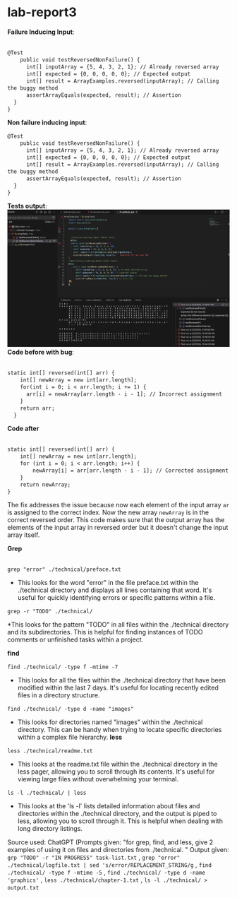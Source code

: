 # lab-report3
**Failure Inducing Input**:
```

@Test
    public void testReversedNonFailure() {
      int[] inputArray = {5, 4, 3, 2, 1}; // Already reversed array
      int[] expected = {0, 0, 0, 0, 0}; // Expected output
      int[] result = ArrayExamples.reversed(inputArray); // Calling the buggy method
      assertArrayEquals(expected, result); // Assertion
  }
}
```


**Non failure inducing input**:
```
@Test
    public void testReversedNonFailure() {
      int[] inputArray = {5, 4, 3, 2, 1}; // Already reversed array
      int[] expected = {0, 0, 0, 0, 0}; // Expected output
      int[] result = ArrayExamples.reversed(inputArray); // Calling the buggy method
      assertArrayEquals(expected, result); // Assertion
  }
}
```

**Tests output**:
![Image](Tests.png)
**Code before with bug**:
```

static int[] reversed(int[] arr) {
    int[] newArray = new int[arr.length];
    for(int i = 0; i < arr.length; i += 1) {
      arr[i] = newArray[arr.length - i - 1]; // Incorrect assignment
    }
    return arr;
  }
```
**Code after**
```

static int[] reversed(int[] arr) {
    int[] newArray = new int[arr.length];
    for (int i = 0; i < arr.length; i++) {
        newArray[i] = arr[arr.length - i - 1]; // Corrected assignment
    }
    return newArray;
}
```

The fix addresses the issue because now each element of the input array ``ar`` is assigned to the correct index. Now the new array ``newArray``  is in the correct reversed order. This code makes sure that the output array has the elements of the input array in reversed order but it doesn't change the input array itself.

**Grep** 
```

grep "error" ./technical/preface.txt
```
* This looks for the word "error" in the file preface.txt within the ./technical directory and displays all lines containing that word. It's useful for quickly identifying errors or specific patterns within a file.
```
grep -r "TODO" ./technical/
```
*This looks for the pattern "TODO" in all files within the ./technical directory and its subdirectories. This is helpful for finding instances of TODO comments or unfinished tasks within a project.

**find**
```
find ./technical/ -type f -mtime -7
```
* This looks for all the files within the ./technical directory that have been modified within the last 7 days. It's useful for locating recently edited files in a directory structure.
```
find ./technical/ -type d -name "images"
```
* This looks for directories named "images" within the ./technical directory. This can be handy when trying to locate specific directories within a complex file hierarchy.
**less**
```
less ./technical/readme.txt
```
* This looks at the readme.txt file within the ./technical directory in the less pager, allowing you to scroll through its contents. It's useful for viewing large files without overwhelming your terminal.
```
ls -l ./technical/ | less
```
* This looks at the 'ls -l' lists detailed information about files and directories within the ./technical directory, and the output is piped to less, allowing you to scroll through it. This is helpful when dealing with long directory listings.

Source used: ChatGPT (Prompts given: "for grep, find, and less, give 2 examples of using it on files and directories from ./technical. "
Output given: ``grp "TODO" -r "IN PROGRESS" task-list.txt`` , ``grep "error" ./technical/logfile.txt | sed 's/error/REPLACEMENT_STRING/g`` , ``find ./technical/ -type f -mtime -5`` , ``find ./technical/ -type d -name 'graphics'`` , `` less ./technical/chapter-1.txt `` , `` ls -l ./technical/ > output.txt
``




